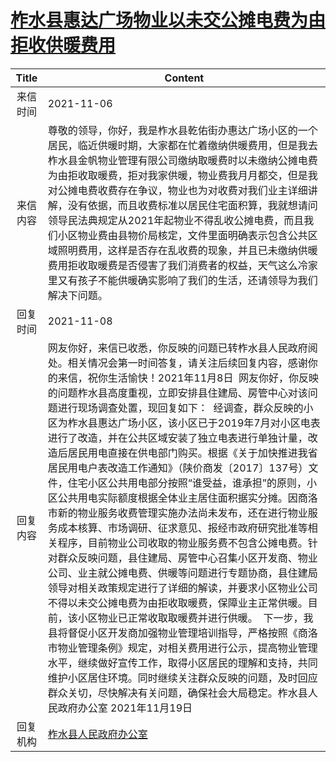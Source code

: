 # <a href="http://www.shangluo.gov.cn/zmhd/ldxxxx.jsp?urltype=leadermail.LeaderMailContentUrl&wbtreeid=1112&leadermailid=8153">柞水县惠达广场物业以未交公摊电费为由拒收供暖费用</a>
|Title|Content|
|:---:|---|
|来信时间|2021-11-06|
|来信内容|尊敬的领导，你好，我是柞水县乾佑街办惠达广场小区的一个居民，临近供暖时期，大家都在忙着缴纳供暖费用，但是我去柞水县金帆物业管理有限公司缴纳取暖费时以未缴纳公摊电费为由拒收取暖费，拒对我家供暖，物业费我月月都交，但是我对公摊电费收费存在争议，物业也为对收费对我们业主详细讲解，没有依据，而且收费标准以居民住宅面积算，我就想请问领导民法典规定从2021年起物业不得乱收公摊电费，而且我们小区物业费由县物价局核定，文件里面明确表示包含公共区域照明费用，这样是否存在乱收费的现象，并且已未缴纳供暖费用拒收取暖费是否侵害了我们消费者的权益，天气这么冷家里又有孩子不能供暖确实影响了我们的生活，还请领导为我们解决下问题。|
|回复时间|2021-11-08|
|回复内容|网友你好，来信已收悉，你反映的问题已转柞水县人民政府阅处。相关情况会第一时间答复，请关注后续回复内容，感谢你的来信，祝你生活愉快！2021年11月8日  网友你好，你反映的问题柞水县高度重视，立即安排县住建局、房管中心对该问题进行现场调查处置，现回复如下：  经调查，群众反映的小区为柞水县惠达广场小区，该小区已于2019年7月对小区电表进行了改造，并在公共区域安装了独立电表进行单独计量，改造后居民用电直接在供电部门购买。根据《关于加快推进我省居民用电户表改造工作通知》（陕价商发〔2017〕137号）文件，住宅小区公共用电部分按照“谁受益，谁承担”的原则，小区公共用电实际额度根据全体业主居住面积据实分摊。因商洛市新的物业服务收费管理实施办法尚未发布，还在进行物业服务成本核算、市场调研、征求意见、报经市政府研究批准等相关程序，目前物业公司收取的物业服务费不包含公摊电费。针对群众反映问题，县住建局、房管中心召集小区开发商、物业公司、业主就公摊电费、供暖等问题进行专题协商，县住建局领导对相关政策规定进行了详细的解读，并要求小区物业公司不得以未交公摊电费为由拒收取暖费，保障业主正常供暖。目前，该小区物业已正常收取取暖费并进行供暖。  下一步，我县将督促小区开发商加强物业管理培训指导，严格按照《商洛市物业管理条例》规定，对相关费用进行公示，提高物业管理水平，继续做好宣传工作，取得小区居民的理解和支持，共同维护小区居住环境。同时继续关注群众反映的问题，及时回应群众关切，尽快解决有关问题，确保社会大局稳定。柞水县人民政府办公室 2021年11月19日|
|回复机构|<a href="../../categories/agencies/柞水县人民政府办公室.md">柞水县人民政府办公室</a>|
